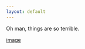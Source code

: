 ```yaml
---
layout: default
---
```


Oh man, things are so terrible.

[image](http://cdn.business2community.com/wp-content/uploads/2013/07/terrible-content.jpg)
